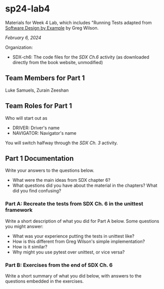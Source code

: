 # sp24-lab4
Materials for Week 4 Lab, which includes "Running Tests adapted from [Software Design by Example](https://third-bit.com/sdxpy/) by Greg Wilson.

_February 6, 2024_

Organization:
* SDX-ch6: The code files for the _SDX Ch.6_ activity (as downloaded directly from the book website, unmodified) 

## Team Members for Part 1
Luke Samuels, Zurain Zeeshan

## Team Roles for Part 1
Who will start out as
* DRIVER: Driver's name
* NAVIGATOR: Navigator's name

You will switch halfway through the _SDX Ch. 3_ activity.

## Part 1 Documentation

Write your answers to the questions below.

* What were the main ideas from SDX chapter 6?
* What questions did you have about the material in the chapters? What did you find confusing?

### Part A: Recreate the tests from SDX Ch. 6 in the unittest framework

Write a short description of what you did for Part A below. Some questions you might answer: 
* What was your experience putting the tests in unittest like? 
* How is this different from Greg Wilson's simple implementation? 
* How is it similar? 
* Why might you use pytest over unittest, or vice versa?

### Part B: Exercises from the end of SDX Ch. 6

Write a short summary of what you did below, with answers to the questions embedded in the exercises.